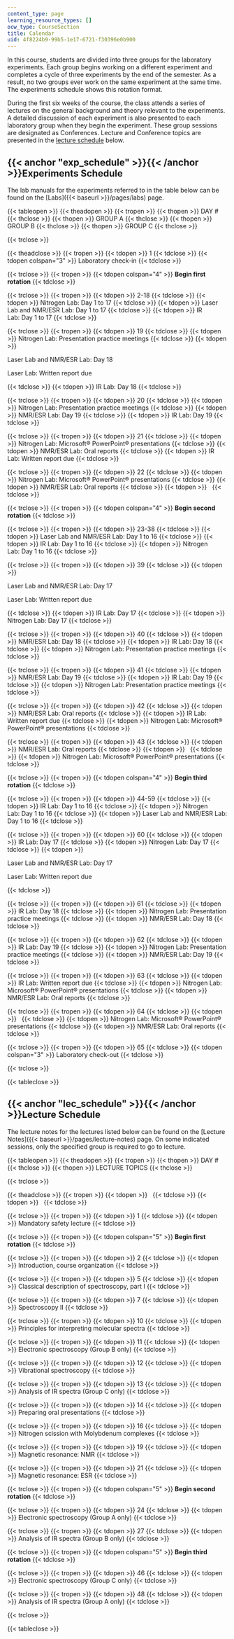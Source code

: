 ```yaml
---
content_type: page
learning_resource_types: []
ocw_type: CourseSection
title: Calendar
uid: 4f8224b9-99b5-1e17-6721-f30396e0b900
---
```


In this course, students are divided into three groups for the laboratory experiments. Each group begins working on a different experiment and completes a cycle of three experiments by the end of the semester. As a result, no two groups ever work on the same experiment at the same time. The experiments schedule shows this rotation format.

During the first six weeks of the course, the class attends a series of lectures on the general background and theory relevant to the experiments. A detailed discussion of each experiment is also presented to each laboratory group when they begin the experiment. These group sessions are designated as Conferences. Lecture and Conference topics are presented in the [lecture schedule](#lec_schedule) below.

{{< anchor "exp_schedule" >}}{{< /anchor >}}Experiments Schedule
----------------------------------------------------------------

The lab manuals for the experiments referred to in the table below can be found on the [Labs]({{< baseurl >}}/pages/labs) page.

{{< tableopen >}}
{{< theadopen >}}
{{< tropen >}}
{{< thopen >}}
DAY #
{{< thclose >}}
{{< thopen >}}
GROUP A
{{< thclose >}}
{{< thopen >}}
GROUP B
{{< thclose >}}
{{< thopen >}}
GROUP C
{{< thclose >}}

{{< trclose >}}

{{< theadclose >}}
{{< tropen >}}
{{< tdopen >}}
1
{{< tdclose >}}
{{< tdopen colspan="3" >}}
Laboratory check-in
{{< tdclose >}}

{{< trclose >}}
{{< tropen >}}
{{< tdopen colspan="4" >}}
**Begin first rotation**
{{< tdclose >}}

{{< trclose >}}
{{< tropen >}}
{{< tdopen >}}
2-18
{{< tdclose >}}
{{< tdopen >}}
Nitrogen Lab: Day 1 to 17
{{< tdclose >}}
{{< tdopen >}}
Laser Lab and NMR/ESR Lab: Day 1 to 17
{{< tdclose >}}
{{< tdopen >}}
IR Lab: Day 1 to 17
{{< tdclose >}}

{{< trclose >}}
{{< tropen >}}
{{< tdopen >}}
19
{{< tdclose >}}
{{< tdopen >}}
Nitrogen Lab: Presentation practice meetings
{{< tdclose >}}
{{< tdopen >}}


Laser Lab and NMR/ESR Lab: Day 18

Laser Lab: Written report due


{{< tdclose >}}
{{< tdopen >}}
IR Lab: Day 18
{{< tdclose >}}

{{< trclose >}}
{{< tropen >}}
{{< tdopen >}}
20
{{< tdclose >}}
{{< tdopen >}}
Nitrogen Lab: Presentation practice meetings
{{< tdclose >}}
{{< tdopen >}}
NMR/ESR Lab: Day 19
{{< tdclose >}}
{{< tdopen >}}
IR Lab: Day 19
{{< tdclose >}}

{{< trclose >}}
{{< tropen >}}
{{< tdopen >}}
21
{{< tdclose >}}
{{< tdopen >}}
Nitrogen Lab: Microsoft® PowerPoint® presentations
{{< tdclose >}}
{{< tdopen >}}
NMR/ESR Lab: Oral reports
{{< tdclose >}}
{{< tdopen >}}
IR Lab: Written report due
{{< tdclose >}}

{{< trclose >}}
{{< tropen >}}
{{< tdopen >}}
22
{{< tdclose >}}
{{< tdopen >}}
Nitrogen Lab: Microsoft® PowerPoint® presentations
{{< tdclose >}}
{{< tdopen >}}
NMR/ESR Lab: Oral reports
{{< tdclose >}}
{{< tdopen >}}
 
{{< tdclose >}}

{{< trclose >}}
{{< tropen >}}
{{< tdopen colspan="4" >}}
**Begin second rotation**
{{< tdclose >}}

{{< trclose >}}
{{< tropen >}}
{{< tdopen >}}
23-38
{{< tdclose >}}
{{< tdopen >}}
Laser Lab and NMR/ESR Lab: Day 1 to 16
{{< tdclose >}}
{{< tdopen >}}
IR Lab: Day 1 to 16
{{< tdclose >}}
{{< tdopen >}}
Nitrogen Lab: Day 1 to 16
{{< tdclose >}}

{{< trclose >}}
{{< tropen >}}
{{< tdopen >}}
39
{{< tdclose >}}
{{< tdopen >}}


Laser Lab and NMR/ESR Lab: Day 17

Laser Lab: Written report due


{{< tdclose >}}
{{< tdopen >}}
IR Lab: Day 17
{{< tdclose >}}
{{< tdopen >}}
Nitrogen Lab: Day 17
{{< tdclose >}}

{{< trclose >}}
{{< tropen >}}
{{< tdopen >}}
40
{{< tdclose >}}
{{< tdopen >}}
NMR/ESR Lab: Day 18
{{< tdclose >}}
{{< tdopen >}}
IR Lab: Day 18
{{< tdclose >}}
{{< tdopen >}}
Nitrogen Lab: Presentation practice meetings
{{< tdclose >}}

{{< trclose >}}
{{< tropen >}}
{{< tdopen >}}
41
{{< tdclose >}}
{{< tdopen >}}
NMR/ESR Lab: Day 19
{{< tdclose >}}
{{< tdopen >}}
IR Lab: Day 19
{{< tdclose >}}
{{< tdopen >}}
Nitrogen Lab: Presentation practice meetings
{{< tdclose >}}

{{< trclose >}}
{{< tropen >}}
{{< tdopen >}}
42
{{< tdclose >}}
{{< tdopen >}}
NMR/ESR Lab: Oral reports
{{< tdclose >}}
{{< tdopen >}}
IR Lab: Written report due
{{< tdclose >}}
{{< tdopen >}}
Nitrogen Lab: Microsoft® PowerPoint® presentations
{{< tdclose >}}

{{< trclose >}}
{{< tropen >}}
{{< tdopen >}}
43
{{< tdclose >}}
{{< tdopen >}}
NMR/ESR Lab: Oral reports
{{< tdclose >}}
{{< tdopen >}}
 
{{< tdclose >}}
{{< tdopen >}}
Nitrogen Lab: Microsoft® PowerPoint® presentations
{{< tdclose >}}

{{< trclose >}}
{{< tropen >}}
{{< tdopen colspan="4" >}}
**Begin third rotation**
{{< tdclose >}}

{{< trclose >}}
{{< tropen >}}
{{< tdopen >}}
44-59
{{< tdclose >}}
{{< tdopen >}}
IR Lab: Day 1 to 16
{{< tdclose >}}
{{< tdopen >}}
Nitrogen Lab: Day 1 to 16
{{< tdclose >}}
{{< tdopen >}}
Laser Lab and NMR/ESR Lab: Day 1 to 16
{{< tdclose >}}

{{< trclose >}}
{{< tropen >}}
{{< tdopen >}}
60
{{< tdclose >}}
{{< tdopen >}}
IR Lab: Day 17
{{< tdclose >}}
{{< tdopen >}}
Nitrogen Lab: Day 17
{{< tdclose >}}
{{< tdopen >}}


Laser Lab and NMR/ESR Lab: Day 17

Laser Lab: Written report due


{{< tdclose >}}

{{< trclose >}}
{{< tropen >}}
{{< tdopen >}}
61
{{< tdclose >}}
{{< tdopen >}}
IR Lab: Day 18
{{< tdclose >}}
{{< tdopen >}}
Nitrogen Lab: Presentation practice meetings
{{< tdclose >}}
{{< tdopen >}}
NMR/ESR Lab: Day 18
{{< tdclose >}}

{{< trclose >}}
{{< tropen >}}
{{< tdopen >}}
62
{{< tdclose >}}
{{< tdopen >}}
IR Lab: Day 19
{{< tdclose >}}
{{< tdopen >}}
Nitrogen Lab: Presentation practice meetings
{{< tdclose >}}
{{< tdopen >}}
NMR/ESR Lab: Day 19
{{< tdclose >}}

{{< trclose >}}
{{< tropen >}}
{{< tdopen >}}
63
{{< tdclose >}}
{{< tdopen >}}
IR Lab: Written report due
{{< tdclose >}}
{{< tdopen >}}
Nitrogen Lab: Microsoft® PowerPoint® presentations
{{< tdclose >}}
{{< tdopen >}}
NMR/ESR Lab: Oral reports
{{< tdclose >}}

{{< trclose >}}
{{< tropen >}}
{{< tdopen >}}
64
{{< tdclose >}}
{{< tdopen >}}
 
{{< tdclose >}}
{{< tdopen >}}
Nitrogen Lab: Microsoft® PowerPoint® presentations
{{< tdclose >}}
{{< tdopen >}}
NMR/ESR Lab: Oral reports
{{< tdclose >}}

{{< trclose >}}
{{< tropen >}}
{{< tdopen >}}
65
{{< tdclose >}}
{{< tdopen colspan="3" >}}
Laboratory check-out
{{< tdclose >}}

{{< trclose >}}

{{< tableclose >}}

{{< anchor "lec_schedule" >}}{{< /anchor >}}Lecture Schedule
------------------------------------------------------------

The lecture notes for the lectures listed below can be found on the [Lecture Notes]({{< baseurl >}}/pages/lecture-notes) page. On some indicated sessions, only the specified group is required to go to lecture.

{{< tableopen >}}
{{< theadopen >}}
{{< tropen >}}
{{< thopen >}}
DAY #
{{< thclose >}}
{{< thopen >}}
LECTURE TOPICS
{{< thclose >}}

{{< trclose >}}

{{< theadclose >}}
{{< tropen >}}
{{< tdopen >}}
 
{{< tdclose >}}
{{< tdopen >}}
 
{{< tdclose >}}

{{< trclose >}}
{{< tropen >}}
{{< tdopen >}}
1
{{< tdclose >}}
{{< tdopen >}}
Mandatory safety lecture
{{< tdclose >}}

{{< trclose >}}
{{< tropen >}}
{{< tdopen colspan="5" >}}
**Begin first rotation**
{{< tdclose >}}

{{< trclose >}}
{{< tropen >}}
{{< tdopen >}}
2
{{< tdclose >}}
{{< tdopen >}}
Introduction, course organization
{{< tdclose >}}

{{< trclose >}}
{{< tropen >}}
{{< tdopen >}}
5
{{< tdclose >}}
{{< tdopen >}}
Classical description of spectroscopy, part I
{{< tdclose >}}

{{< trclose >}}
{{< tropen >}}
{{< tdopen >}}
7
{{< tdclose >}}
{{< tdopen >}}
Spectroscopy II
{{< tdclose >}}

{{< trclose >}}
{{< tropen >}}
{{< tdopen >}}
10
{{< tdclose >}}
{{< tdopen >}}
Principles for interpreting molecular spectra
{{< tdclose >}}

{{< trclose >}}
{{< tropen >}}
{{< tdopen >}}
11
{{< tdclose >}}
{{< tdopen >}}
Electronic spectroscopy (Group B only)
{{< tdclose >}}

{{< trclose >}}
{{< tropen >}}
{{< tdopen >}}
12
{{< tdclose >}}
{{< tdopen >}}
Vibrational spectroscopy
{{< tdclose >}}

{{< trclose >}}
{{< tropen >}}
{{< tdopen >}}
13
{{< tdclose >}}
{{< tdopen >}}
Analysis of IR spectra (Group C only)
{{< tdclose >}}

{{< trclose >}}
{{< tropen >}}
{{< tdopen >}}
14
{{< tdclose >}}
{{< tdopen >}}
Preparing oral presentations
{{< tdclose >}}

{{< trclose >}}
{{< tropen >}}
{{< tdopen >}}
16
{{< tdclose >}}
{{< tdopen >}}
Nitrogen scission with Molybdenum complexes
{{< tdclose >}}

{{< trclose >}}
{{< tropen >}}
{{< tdopen >}}
19
{{< tdclose >}}
{{< tdopen >}}
Magnetic resonance: NMR
{{< tdclose >}}

{{< trclose >}}
{{< tropen >}}
{{< tdopen >}}
21
{{< tdclose >}}
{{< tdopen >}}
Magnetic resonance: ESR
{{< tdclose >}}

{{< trclose >}}
{{< tropen >}}
{{< tdopen colspan="5" >}}
**Begin second rotation**
{{< tdclose >}}

{{< trclose >}}
{{< tropen >}}
{{< tdopen >}}
24
{{< tdclose >}}
{{< tdopen >}}
Electronic spectroscopy (Group A only)
{{< tdclose >}}

{{< trclose >}}
{{< tropen >}}
{{< tdopen >}}
27
{{< tdclose >}}
{{< tdopen >}}
Analysis of IR spectra (Group B only)
{{< tdclose >}}

{{< trclose >}}
{{< tropen >}}
{{< tdopen colspan="5" >}}
**Begin third rotation**
{{< tdclose >}}

{{< trclose >}}
{{< tropen >}}
{{< tdopen >}}
46
{{< tdclose >}}
{{< tdopen >}}
Electronic spectroscopy (Group C only)
{{< tdclose >}}

{{< trclose >}}
{{< tropen >}}
{{< tdopen >}}
48
{{< tdclose >}}
{{< tdopen >}}
Analysis of IR spectra (Group A only)
{{< tdclose >}}

{{< trclose >}}

{{< tableclose >}}